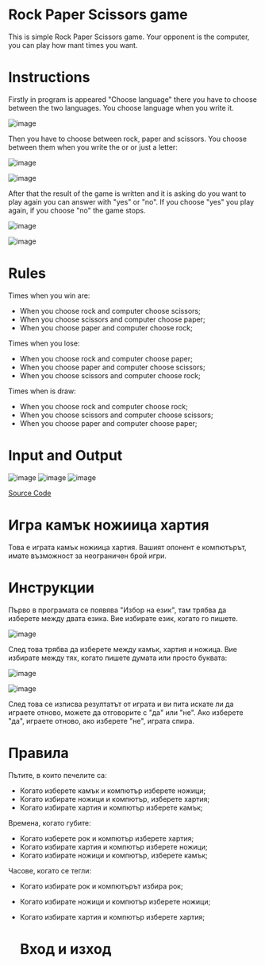 # Rock Paper Scissors game 
This is simple Rock Paper Scissors game. Your opponent is the computer, you can play how mant times you want.

# Instructions
Firstly in program is appeared "Choose language" there you have to choose between the two languages. You choose language when you write it.

![image](https://github.com/rvelieva/RockPaperScissors/assets/156831546/b817939e-4fd6-46f1-9a0b-740f331ab378)

Then you have to choose between rock, paper and scissors. You choose between them when you write the or or just a letter:

![image](https://github.com/rvelieva/RockPaperScissors/assets/156831546/286834fa-2a8f-42f3-bacf-7e9d8c199bce)

![image](https://github.com/rvelieva/RockPaperScissors/assets/156831546/42cb6c58-77a8-47bd-879a-a2e1a29dff9f)


After that the result of the game is written and it is asking do you want to play again you can answer with "yes" or "no". If you choose "yes" you play again, if you choose "no" the game stops.

![image](https://github.com/rvelieva/RockPaperScissors/assets/156831546/bcaed46f-526c-4985-bd5d-0f8dc1a92aba) 

![image](https://github.com/rvelieva/RockPaperScissors/assets/156831546/dfbbc70e-e09a-4824-ae07-e1a4627723c7)


# Rules
Times when you win are:
- When you choose rock and computer choose scissors;
- When you choose scissors and computer choose paper;
- When you choose paper and computer choose rock;
  
Times when you lose:
- When you choose rock and computer choose paper;
- When you choose paper and computer choose scissors;
- When you choose scissors and computer choose rock;
  
Times when is draw:
- When you choose rock and computer choose rock;
- When you choose scissors and computer choose scissors;
- When you choose paper and computer choose paper;

# Input and Output
![image](https://github.com/rvelieva/RockPaperScissors/assets/156831546/873e46d9-e52e-47b0-b6ea-2deb37f473ce)
![image](https://github.com/rvelieva/RockPaperScissors/assets/156831546/973768f7-0d7f-4410-b108-1de793dd86d8)
![image](https://github.com/rvelieva/RockPaperScissors/assets/156831546/4c99819f-7817-490d-ad5b-09d50b45ecaf)

[Source Code](RockPaperScissors.cs)


# Игра камък ножиица хартия
Това е играта камък ножиица хартия. Вашият опонент е компютърът, имате възможност за неограничен брой игри.

# Инструкции
Първо в програмата се появява "Избор на език", там трябва да изберете между двата езика. Вие избирате език, когато го пишете.

![image](https://github.com/rvelieva/RockPaperScissors/assets/156831546/2615de51-923c-4d27-b78e-8058cddaed8b)

След това трябва да изберете между камък, хартия и ножица. Вие избирате между тях, когато пишете думата или просто буквата:

![image](https://github.com/rvelieva/RockPaperScissors/assets/156831546/5b6e9d4e-c089-4a09-9b2f-ebe6ba3b675b)

![image](https://github.com/rvelieva/RockPaperScissors/assets/156831546/ac49da0f-29da-425d-8dee-7736bbb82c7c)


След това се изписва резултатът от играта и ви пита искате ли да играете отново, можете да отговорите с "да" или "не". Ако изберете "да", играете отново, ако изберете "не", играта спира.

# Правила
Пътите, в които печелите са:
- Когато изберете камък и компютър изберете ножици;
- Когато избирате ножици и компютър, изберете хартия;
- Когато избирате хартия и компютър изберете камък;
  
Времена, когато губите:
- Когато изберете рок и компютър изберете хартия;
- Когато избирате хартия и компютър изберете ножици;
- Когато избирате ножици и компютър, изберете камък;
  
Часове, когато се тегли:
- Когато избирате рок и компютърът избира рок;
- Когато избирате ножици и компютър изберете ножици;
- Когато избирате хартия и компютър изберете хартия;

  # Вход и изход
